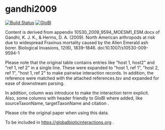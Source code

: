 # gandhi2009
[![Build Status](https://travis-ci.org/globalbioticinteractions/gandhi2009.svg?branch=master)](https://travis-ci.org/globalbioticinteractions/gandhi2009) [![GloBI](http://api.globalbioticinteractions.org/interaction.svg?accordingTo=globi:globalbioticinteractions/gandhi2009)](http://globalbioticinteractions.org/?accordingTo=globi:globalbioticinteractions/gandhi2009) 

Content is derived from appendix 10530_2009_9594_MOESM1_ESM.docx of Gandhi, K. J. K., &amp; Herms, D. A. (2009). North American arthropods at risk due to widespread Fraxinus mortality caused by the Alien Emerald ash borer. Biological Invasions, 12(6), 1839–1846. doi:10.1007/s10530-009-9594-1

Please note that the original table contains entries like "host 1, host2" and "ref 1, ref 2" in a single line. These were expanded to "host 1, ref 1", "host 2, ref 1", "host 1, ref 2" to make pairwise interaction records. In addition, the reference were matched with the attached references.tsv and expanded for ease of downstream parsing.

In addition, column was introduce to make the interaction term explicit. Also, some columns with header friendly to GloBI where added, like sourceTaxonName, targetTaxonName and citation .  

Please cite the original paper when using this data.

To be included in https://globalbioticinteractions.org .


